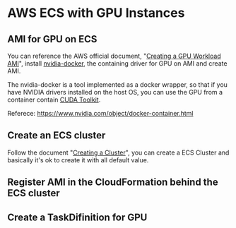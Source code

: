 # AWS ECS with GPU Instances

## AMI for GPU on ECS

You can reference the AWS official document, "[Creating a GPU Workload AMI](https://docs.aws.amazon.com/batch/latest/userguide/batch-gpu-ami.html)", install [nvidia-docker](https://github.com/NVIDIA/nvidia-docker), the containing driver for GPU on AMI and create AMI.

The nvidia-docker is a tool implemented as a docker wrapper, so that if you have NVIDIA drivers installed on the host OS, you can use the GPU from a container contain [CUDA Toolkit](https://developer.nvidia.com/cuda-toolkit).

Referece: https://www.nvidia.com/object/docker-container.html

## Create an ECS cluster

Follow the document "[Creating a Cluster](https://docs.aws.amazon.com/AmazonECS/latest/developerguide/create_cluster.html)", you can create a ECS Cluster and basically it's ok to create it with all default value.

## Register AMI in the CloudFormation behind the ECS cluster

## Create a TaskDifinition for GPU
